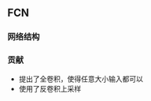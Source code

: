 
## FCN  
### 网络结构   
### 贡献  
- 提出了全卷积，使得任意大小输入都可以   
- 使用了反卷积上采样
<!--stackedit_data:
eyJoaXN0b3J5IjpbMTM3OTk2NTYwMyw4MTgxMjMyODddfQ==
-->